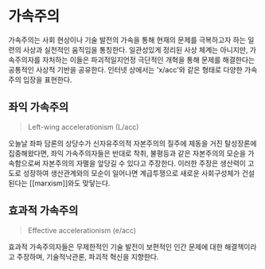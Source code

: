 # 가속주의

가속주의는 사회 현상이나 기술 발전의 가속을 통해 현재의 문제를 극복하고자 하는 일련의 사상과 실천적인 움직임을 통칭한다. 일관성있게 정리된 사상 체계는 아니지만, 가속주의자를 자처하는 이들은 파괴적일지언정 극단적인 개혁을 통해 문제를 해결한다는 공통적인 사상적 기반을 공유한다. 인터넷 상에서는 'x/acc'와 같은 형태로 다양한 가속주의 입장을 표현한다.

## 좌익 가속주의

> Left-wing accelerationism (L/acc)

오늘날 좌파 담론의 상당수가 신자유주의적 자본주의의 질주에 제동을 거진 탈성장론에 집중해왔다면, 좌익 가속주의자들은 반대로 착취, 불평등과 같은 자본주의의 모순을 가속함으로써 자본주의의 자멸을 앞당길 수 있다고 주장한다. 이러한 주장은 생산력이 고도로 성장하여 생산관계와의 모순이 일어나면 계급투쟁으로 새로운 사회구성체가 건설된다는 [[marxism]]와도 맞닿는다.

## 효과적 가속주의

> Effective accelerationism (e/acc)

효과적 가속주의자들은 무제한적인 기술 발전이 보편적인 인간 문제에 대한 해결책이라고 주장하며, 기술적낙관론, 파괴적 혁신을 지향한다.
